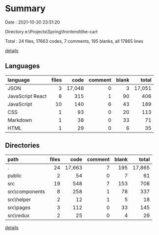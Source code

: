 # Summary

Date : 2021-10-20 23:51:20

Directory e:\Projects\Spring\frontend\the-cart

Total : 24 files,  17663 codes, 7 comments, 195 blanks, all 17865 lines

[details](details.md)

## Languages
| language | files | code | comment | blank | total |
| :--- | ---: | ---: | ---: | ---: | ---: |
| JSON | 3 | 17,048 | 0 | 3 | 17,051 |
| JavaScript React | 8 | 315 | 1 | 90 | 406 |
| JavaScript | 10 | 140 | 6 | 43 | 189 |
| CSS | 1 | 93 | 0 | 20 | 113 |
| Markdown | 1 | 38 | 0 | 33 | 71 |
| HTML | 1 | 29 | 0 | 6 | 35 |

## Directories
| path | files | code | comment | blank | total |
| :--- | ---: | ---: | ---: | ---: | ---: |
| . | 24 | 17,663 | 7 | 195 | 17,865 |
| public | 2 | 54 | 0 | 7 | 61 |
| src | 19 | 548 | 7 | 153 | 708 |
| src\components | 8 | 258 | 1 | 78 | 337 |
| src\helper | 2 | 12 | 1 | 5 | 18 |
| src\pages | 3 | 112 | 0 | 33 | 145 |
| src\redux | 2 | 25 | 0 | 4 | 29 |

[details](details.md)